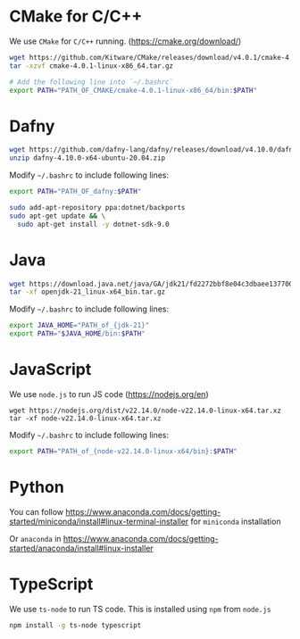 
# CMake for C/C++
We use `CMake` for `C/C++` running. (https://cmake.org/download/)
```bash
wget https://github.com/Kitware/CMake/releases/download/v4.0.1/cmake-4.0.1-linux-x86_64.tar.gz
tar -xzvf cmake-4.0.1-linux-x86_64.tar.gz

# Add the following line into `~/.bashrc`
export PATH="PATH_OF_CMAKE/cmake-4.0.1-linux-x86_64/bin:$PATH"
```



# Dafny
```bash
wget https://github.com/dafny-lang/dafny/releases/download/v4.10.0/dafny-4.10.0-x64-ubuntu-20.04.zip
unzip dafny-4.10.0-x64-ubuntu-20.04.zip
```
Modify `~/.bashrc` to include following lines:
```bash
export PATH="PATH_OF_dafny:$PATH"
```
```bash
sudo add-apt-repository ppa:dotnet/backports
sudo apt-get update && \
  sudo apt-get install -y dotnet-sdk-9.0
```



# Java
```bash
wget https://download.java.net/java/GA/jdk21/fd2272bbf8e04c3dbaee13770090416c/35/GPL/openjdk-21_linux-x64_bin.tar.gz
tar -xf openjdk-21_linux-x64_bin.tar.gz
```
Modify `~/.bashrc` to include following lines:
```bash
export JAVA_HOME="PATH_of_{jdk-21}"
export PATH="$JAVA_HOME/bin:$PATH"
```


# JavaScript
We use `node.js` to run JS code (https://nodejs.org/en)
```
wget https://nodejs.org/dist/v22.14.0/node-v22.14.0-linux-x64.tar.xz
tar -xf node-v22.14.0-linux-x64.tar.xz
```
Modify `~/.bashrc` to include following lines:
```bash
export PATH="PATH_of_{node-v22.14.0-linux-x64/bin}:$PATH"
```




# Python
You can follow https://www.anaconda.com/docs/getting-started/miniconda/install#linux-terminal-installer for `miniconda` installation

Or `anaconda` in https://www.anaconda.com/docs/getting-started/anaconda/install#linux-installer


# TypeScript
We use `ts-node` to run TS code. This is installed using `npm` from `node.js`
```bash
npm install -g ts-node typescript
```